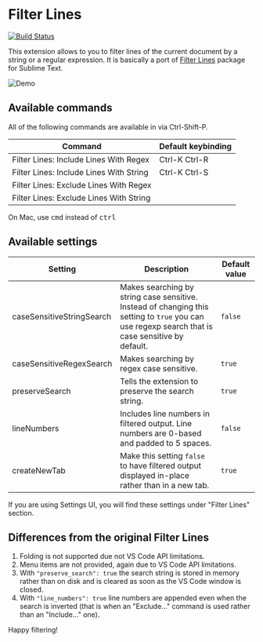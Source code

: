 # Filter Lines

[![Build Status](https://travis-ci.com/earshinov/vscode-filter-lines.svg?branch=master)](https://travis-ci.com/earshinov/vscode-filter-lines)

This extension allows to you to filter lines of the current document by a string or a regular expression.
It is basically a port of [Filter Lines][1] package for Sublime Text.

![Demo](doc/demo.gif)

## Available commands

All of the following commands are available in via Ctrl-Shift-P.

|Command|Default keybinding|
|-------|------------------|
|Filter Lines: Include Lines With Regex|Ctrl-K Ctrl-R|
|Filter Lines: Include Lines With String|Ctrl-K Ctrl-S|
|Filter Lines: Exclude Lines With Regex||
|Filter Lines: Exclude Lines With String||

On Mac, use <kbd>cmd</kbd> instead of <kbd>ctrl</kbd>

## Available settings

|Setting|Description|Default value|
|-------|-----------|-------------|
|caseSensitiveStringSearch|Makes searching by string case sensitive.  Instead of changing this setting to `true` you can use regexp search that is case sensitive by default.|`false`|
|caseSensitiveRegexSearch|Makes searching by regex case sensitive.|`true`|
|preserveSearch|Tells the extension to preserve the search string.|`true`|
|lineNumbers|Includes line numbers in filtered output.  Line numbers are 0-based and padded to 5 spaces.|`false`|
|createNewTab|Make this setting `false` to have filtered output displayed in-place rather than in a new tab.|`true`|

If you are using Settings UI, you will find these settings under "Filter Lines" section.

## Differences from the original Filter Lines

1. Folding is not supported due not VS Code API limitations.
2. Menu items are not provided, again due to VS Code API limitations.
3. With `"preserve_search": true` the search string is stored in memory rather than on disk and is cleared as soon as the VS Code window is closed.
4. With `"line_numbers": true` line numbers are appended even when the search is inverted (that is when an "Exclude…" command is used rather than an "Include…" one).

Happy filtering!

[1]: https://packagecontrol.io/packages/Filter%20Lines
